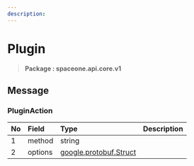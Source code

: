 ```yaml
---
description:  
---
```

# Plugin

>  **Package : spaceone.api.core.v1**

## 

## Message

### PluginAction
| No | Field | Type |  Description |
| :--- | :--- | :--- | :--- |
| 1 | method |string | |
| 2 | options |[google.protobuf.Struct](https://github.com/protocolbuffers/protobuf/blob/master/src/google/protobuf/struct.proto) | |
